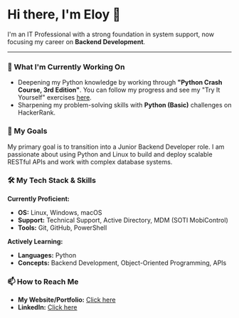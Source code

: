 # Hi there, I'm Eloy 👋

I'm an IT Professional with a strong foundation in system support, now focusing my career on **Backend Development**.

---

### 🌱 What I'm Currently Working On

* Deepening my Python knowledge by working through **"Python Crash Course, 3rd Edition"**. You can follow my progress and see my "Try It Yourself" exercises [here](link-to-your-repo).
* Sharpening my problem-solving skills with **Python (Basic)** challenges on HackerRank.

### 🎯 My Goals

My primary goal is to transition into a Junior Backend Developer role. I am passionate about using Python and Linux to build and deploy scalable RESTful APIs and work with complex database systems.

### 🛠️ My Tech Stack & Skills

**Currently Proficient:**
* **OS:** Linux, Windows, macOS
* **Support:** Technical Support, Active Directory, MDM (SOTI MobiControl)
* **Tools:** Git, GitHub, PowerShell

**Actively Learning:**
* **Languages:** Python
* **Concepts:** Backend Development, Object-Oriented Programming, APIs

### 📫 How to Reach Me

* **My Website/Portfolio:** [Click here](https://eloymelo.com)
* **LinkedIn:** [Click here](https://www.linkedin.com/in/eloymelo/)